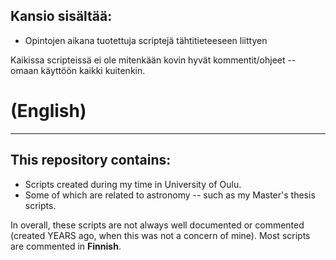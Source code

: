 ## Kansio sisältää:
* Opintojen aikana tuotettuja scriptejä  tähtitieteeseen liittyen

Kaikissa scripteissä ei ole mitenkään kovin hyvät kommentit/ohjeet -- omaan käyttöön kaikki kuitenkin.


# (English)
---
## This repository contains:
* Scripts created during my time in University of Oulu.
* Some of which are related to astronomy -- such as my Master's thesis scripts.

In overall, these scripts are not always well documented or commented (created YEARS ago, when this was not a concern of mine).
Most scripts are commented in **Finnish**.
